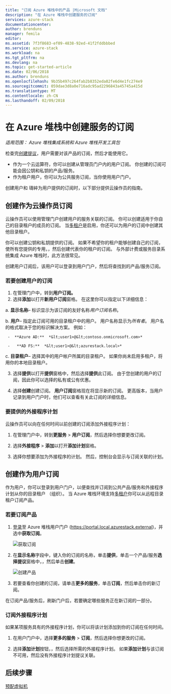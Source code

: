 ```yaml
---
title: "订阅 Azure 堆栈中的产品 |Microsoft 文档"
description: "在 Azure 堆栈中创建服务的订阅"
services: azure-stack
documentationcenter: 
author: brenduns
manager: femila
editor: 
ms.assetid: 7f3f8683-ef09-4838-92ed-41f2fddbbbed
ms.service: azure-stack
ms.workload: na
ms.tgt_pltfrm: na
ms.devlang: na
ms.topic: get-started-article
ms.date: 02/06/2018
ms.author: brenduns
ms.openlocfilehash: 9b35b497c264fab2b8352eda82fe6d4e1fc274e9
ms.sourcegitcommit: 059dae3d8a0e716adc95ad2296843a45745a415d
ms.translationtype: MT
ms.contentlocale: zh-CN
ms.lasthandoff: 02/09/2018
---
```

# <a name="create-subscriptions-to-offers-in-azure-stack"></a>在 Azure 堆栈中创建服务的订阅

*适用范围： Azure 堆栈集成系统和 Azure 堆栈开发工具包*

检查完[创建提议](azure-stack-create-offer.md)，用户需要对该产品的订阅，然后才能使用它。   
- 作为一个云运算符，你可以创建从管理员门户内的用户订阅。  你创建的订阅可能会因公钥和私钥的产品/服务。
- 作为租户用户，你可以为公共服务订阅，当你使用用户门户。  

创建用户和 璹綷为用户提供的订阅时，以下部分提供云操作员的指南。

## <a name="create-a-subscription-as-a-cloud-operator"></a>创建作为云操作员订阅
云操作员可以使用管理门户创建用户的服务关联的订阅。  你可以创建适用于你自己的目录租户的成员的订阅。  当[多租户](azure-stack-enable-multitenancy.md)是启用，你还可以为用户的订阅中创建其他目录租户。

你可以创建公钥和私钥提供的订阅。  如果不希望你的租户能够创建自己的订阅，使所有您提供的专用，，然后创建代表你的租户的订阅。 与外部计费或服务目录系统集成 Azure 堆栈时，此方法很常见。

创建用户订阅后，该用户可以登录到用户门户，然后将查找到的产品/服务订阅。  

### <a name="to-create-the-subscription-for-a-user"></a>若要创建用户的订阅
1.  在管理门户中，转到**用户订阅。**
2.  选择**添加**以打开**新用户订阅**窗格。 在这里你可以指定以下详细信息：  

  a. **显示名称**– 标识显示为该订阅的友好名称*用户订阅名称*。

  b. **用户**– 指定此订阅可用的目录租户中的用户。 用户名称显示为*所有者*。  用户名的格式取决于您的标识解决方案。 例如：   

     -  **Azure AD:**  *&lt;user1>@&lt;contoso.onmicrosoft.com>*

     -   **AD FS:**  *&lt;user1>@&lt;azurestack.local>*     

  c.    **目录租户**– 选择其中的用户帐户所属的目录租户。 如果你尚未启用多租户，将用你的本地目录租户。

3.  选择**提供**以打开**提供**窗格中，然后选择**提供**此订阅。 由于您创建的用户的订阅，因此你可以选择的私有或公有优惠。

4.  选择**创建**创建订阅。 **用户订阅**窗格现在将显示新的订阅。  更高版本，当用户记录到用户门户时，他们可以查看有关此订阅的详细信息。

### <a name="to-make-an-add-on-plan-available"></a>要提供的外接程序计划  
云操作员可以向在任何时间以前创建的订阅添加外接程序计划：   
1.  在管理门户中，转到**更服务** > **用户订阅**，然后选择你想要更改订阅。   

2.  选择**外接程序** > **添加**以打开**添加计划**窗格。  

3.  选择你想要添加为外接程序的计划。  然后，控制台会显示与订阅关联的计划。




## <a name="create-a-subscription-as-a-user"></a>创建作为用户订阅
作为用户，你可以登录到用户门户，以便查找并订阅到公共产品/服务和外接程序计划从你的目录租户 （组织）。 当 Azure 堆栈环境支持[多租户](azure-stack-enable-multitenancy.md)你可以从远程目录租户订阅产品。

### <a name="to-subscribe-to-an-offer"></a>若要订阅产品
1. [登录](azure-stack-connect-azure-stack.md)至 Azure 堆栈用户门户 (https://portal.local.azurestack.external)，并选中**获取订阅**。

   ![获取订阅](media/azure-stack-subscribe-plan-provision-vm/image01.png)
2. 在**显示名称**字段中，键入你的订阅的名称，单击**提供**，单击一个产品/服务**选择提议**窗格中，，然后单击**创建**。

   ![创建产品](media/azure-stack-subscribe-plan-provision-vm/image02.png)
3. 若要查看你创建的订阅，请单击**更多的服务**，单击**订阅**，然后单击你的新订阅。  

在订阅产品/服务后，刷新门户后，若要确定哪些服务正在新订阅的一部分。

### <a name="to-subscribe-to-an-add-on-plan"></a>订阅外接程序计划
如果某项服务具有的外接程序计划，你可以将该计划添加到你的订阅在任何时间。  

1. 在用户门户中，选择**更多的服务** > **订阅**，然后选择你想更改的订阅。

2. 选择**添加计划**按钮，，然后选择所需的外接程序计划。 如果**添加计划**与该订阅不可用，然后没有外接程序计划提议关联。



## <a name="next-steps"></a>后续步骤
[预配虚拟机](azure-stack-provision-vm.md)
